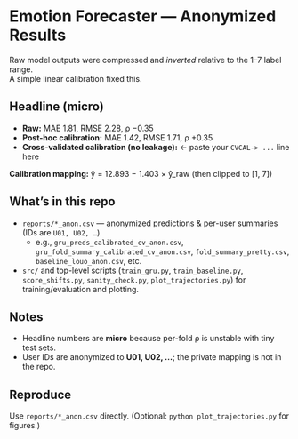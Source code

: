# Emotion Forecaster — Anonymized Results

Raw model outputs were compressed and *inverted* relative to the 1–7 label range.  
A simple linear calibration fixed this.

## Headline (micro)
- **Raw:** MAE 1.81, RMSE 2.28, ρ −0.35  
- **Post-hoc calibration:** MAE 1.42, RMSE 1.71, ρ +0.35  
- **Cross-validated calibration (no leakage):** ← paste your `CVCAL-> ...` line here

**Calibration mapping:**  ŷ = 12.893 − 1.403 × ŷ_raw  (then clipped to [1, 7])

## What’s in this repo
- `reports/*_anon.csv` — anonymized predictions & per-user summaries (IDs are `U01, U02, …`)
  - e.g., `gru_preds_calibrated_cv_anon.csv`, `gru_fold_summary_calibrated_cv_anon.csv`,
    `fold_summary_pretty.csv`, `baseline_louo_anon.csv`, etc.
- `src/` and top-level scripts (`train_gru.py`, `train_baseline.py`, `score_shifts.py`,
  `sanity_check.py`, `plot_trajectories.py`) for training/evaluation and plotting.

## Notes
- Headline numbers are **micro** because per-fold ρ is unstable with tiny test sets.
- User IDs are anonymized to **U01, U02, …**; the private mapping is not in the repo.

## Reproduce
Use `reports/*_anon.csv` directly. (Optional: `python plot_trajectories.py` for figures.)
